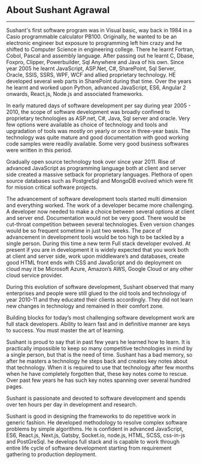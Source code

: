 # About Sushant Agrawal

---

Sushant's first software program was in Visual basic, way back in 1984 in a Casio programmable calculator PB100. Originally, he wanted to be an electronic engineer but exposure to programming left him crazy and he shifted to Computer Science in engineering college. There he learnt Fortran, Cobol, Pascal and assembly language. After passing out he learnt C, Dbase, Foxpro, Clipper, Powerbuilder, Sql Anywhere and Java of his own. Since year 2005 he learnt JavaScript, ASP.Net, C#, SharePoint, Sql Server, Oracle, SSIS, SSRS, WPF, WCF and allied proprietary technology. HE developed several web parts in SharePoint during that time. Over the years he learnt and worked upon Python, advanced JavaScript, ES6, Angular 2 onwards, React.js, Node.js and associated frameworks.

In early matured days of software development per say during year 2005 - 2010, the scope of software development was broadly confined to proprietary technologies as ASP.net, C#, Java, Sql server and oracle. Very few options were available as choice of technology and tools and upgradation of tools was mostly on yearly or once in three-year basis. The technology was quite mature and good documentation with good working code samples were readily available. Some very good business softwares were written in this period.

Gradually open source technology took over since year 2011. Rise of advanced JavaScript as programming language both at client and server side created a massive setback for proprietary languages. Plethora of open source databases such as PostgreSql and MongoDB evolved which were fit for mission critical software projects. 

The advancement of software development tools started multi dimension and everything worked. The work of a developer became more challenging. A developer now needed to make a choice between several options at client and server end. Documentation would not be very good. There would be cut-throat competition between several technologies. Even version changes would be so frequent sometime in just two weeks. The pace of advancement in development tools would be too high to be tackled by a single person. During this time a new term Full stack developer evolved. At present if you are in development it is widely expected that you work both at client and server side, work upon middleware’s and databases, create good HTML front ends with CSS and JavaScript and do deployment on cloud may it be Microsoft Azure, Amazon’s AWS, Google Cloud or any other cloud service provider.

During this evolution of software development, Sushant observed that many enterprises and people were still glued to the old tools and technology of year 2010-11 and they educated their clients accordingly. They did not learn new changes in technology and remained in their comfort zone.

Building blocks for today’s most challenging software development work are full stack developers. Ability to learn fast and in definitive manner are keys to success. You must master the art of learning.

Sushant is proud to say that in past few years he learned how to learn. It is practically impossible to keep so many competitive technologies in mind by a single person, but that is the need of time. Sushant has a bad memory, so after he masters a technology he steps back and creates key notes about that technology. When it is required to use that technology after few months when he have completely forgotten that, these key notes come to rescue. Over past few years he has such key notes spanning over several hundred pages.

Sushant is passionate and devoted to software development and spends over ten hours per day in development and research.

Sushant is good in designing the frameworks to do repetitive work in generic fashion. He developed methodology to resolve complex software problems by simple algorithms. He is confident in advanced JavaScript, ES6, React.js, Next.js, Gatsby, Socket.io, node.js, HTML, SCSS, css-in-js and PostGreSql. he develops full stack and is capable to work through entire life cycle of software development starting from requirement gathering to production deployment.

<style>
    h1 {
        font-size: 1.5rem;
    }
</style>
